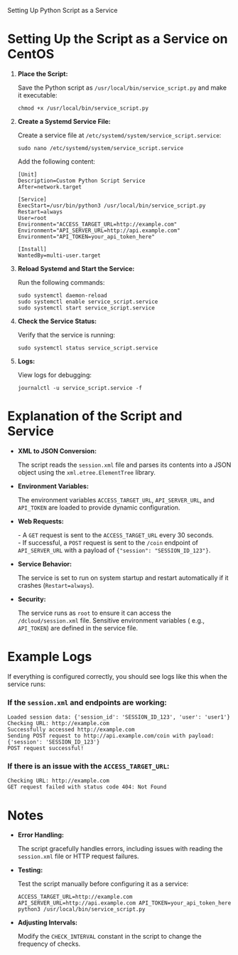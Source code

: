 Setting Up Python Script as a Service

Setting Up the Script as a Service on CentOS
============================================

1. **Place the Script:**

   Save the Python script as `/usr/local/bin/service_script.py` and make it executable:

       chmod +x /usr/local/bin/service_script.py

2. **Create a Systemd Service File:**

   Create a service file at `/etc/systemd/system/service_script.service`:

       sudo nano /etc/systemd/system/service_script.service

   Add the following content:

       [Unit]
       Description=Custom Python Script Service
       After=network.target
       
       [Service]
       ExecStart=/usr/bin/python3 /usr/local/bin/service_script.py
       Restart=always
       User=root
       Environment="ACCESS_TARGET_URL=http://example.com"
       Environment="API_SERVER_URL=http://api.example.com"
       Environment="API_TOKEN=your_api_token_here"
       
       [Install]
       WantedBy=multi-user.target


3. **Reload Systemd and Start the Service:**

   Run the following commands:

       sudo systemctl daemon-reload
       sudo systemctl enable service_script.service
       sudo systemctl start service_script.service

4. **Check the Service Status:**

   Verify that the service is running:

       sudo systemctl status service_script.service

5. **Logs:**

   View logs for debugging:

       journalctl -u service_script.service -f

Explanation of the Script and Service
=====================================

* **XML to JSON Conversion:**

  The script reads the `session.xml` file and parses its contents into a JSON object using the `xml.etree.ElementTree`
  library.

* **Environment Variables:**

  The environment variables `ACCESS_TARGET_URL`, `API_SERVER_URL`, and `API_TOKEN` are loaded to provide dynamic
  configuration.

* **Web Requests:**

  \- A `GET` request is sent to the `ACCESS_TARGET_URL` every 30 seconds.  
  \- If successful, a `POST` request is sent to the `/coin` endpoint of `API_SERVER_URL` with a payload of
  `{"session": "SESSION_ID_123"}`.

* **Service Behavior:**

  The service is set to run on system startup and restart automatically if it crashes (`Restart=always`).

* **Security:**

  The service runs as `root` to ensure it can access the `/dcloud/session.xml` file. Sensitive environment variables (
  e.g., `API_TOKEN`) are defined in the service file.

Example Logs
============

If everything is configured correctly, you should see logs like this when the service runs:

### If the `session.xml` and endpoints are working:

    Loaded session data: {'session_id': 'SESSION_ID_123', 'user': 'user1'}
    Checking URL: http://example.com
    Successfully accessed http://example.com
    Sending POST request to http://api.example.com/coin with payload: {'session': 'SESSION_ID_123'}
    POST request successful!

### If there is an issue with the `ACCESS_TARGET_URL`:

    Checking URL: http://example.com
    GET request failed with status code 404: Not Found

Notes
=====

* **Error Handling:**

  The script gracefully handles errors, including issues with reading the `session.xml` file or HTTP request failures.

* **Testing:**

  Test the script manually before configuring it as a service:

      ACCESS_TARGET_URL=http://example.com API_SERVER_URL=http://api.example.com API_TOKEN=your_api_token_here python3 /usr/local/bin/service_script.py

* **Adjusting Intervals:**

  Modify the `CHECK_INTERVAL` constant in the script to change the frequency of checks.